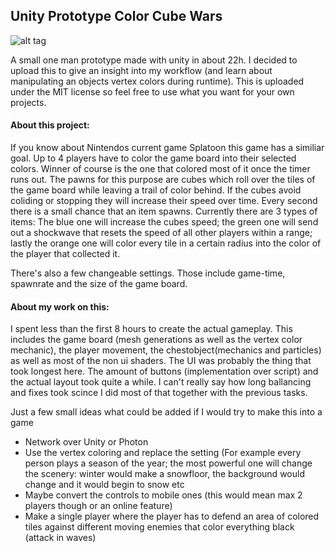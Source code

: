 ## Unity Prototype Color Cube Wars

![alt tag](https://raw.github.com/TPen/Unity_Prototype_CCW/master/Example_Image.jpg)

A small one man prototype made with unity in about 22h. I decided to upload this to give an insight into my workflow (and learn about manipulating an objects vertex colors during runtime). This is uploaded under the MIT license so feel free to use what you want for your own projects.

#### About this project:
If you know about Nintendos current game Splatoon this game has a similiar goal. Up to 4 players have to color the game board into their selected colors. Winner of course is the one that colored most of it once the timer runs out.
The pawns for this purpose are cubes which roll over the tiles of the game board while leaving a trail of color behind.
If the cubes avoid coliding or stopping they will increase their speed over time. Every second there is a small chance that an item spawns. Currently there are 3 types of items: The blue one will increase the cubes speed; the green one will send out a shockwave that resets the speed of all other players within a range; lastly the orange one will color every tile in a certain radius into the color of the player that collected it.

There's also a few changeable settings. Those include game-time, spawnrate and the size of the game board.


#### About my work on this:
I spent less than the first 8 hours to create the actual gameplay. This includes the game board (mesh generations as well as the vertex color mechanic), the player movement, the chestobject(mechanics and particles) as well as most of the non ui shaders.
The UI was probably the thing that took longest here. The amount of buttons (implementation over script) and the actual layout took quite a while.
I can't really say how long ballancing and fixes took scince I did most of that together with the previous tasks.


Just a few small ideas what could be added if I would try to make this into a game
- Network over Unity or Photon
- Use the vertex coloring and replace the setting (For example every person plays a season of the year; the most powerful one will change the scenery: winter would make a snowfloor, the background would change and it would begin to snow etc
- Maybe convert the controls to mobile ones (this would mean max 2 players though or an online feature)
- Make a single player where the player has to defend an area of colored tiles against different moving enemies that color everything black (attack in waves)
